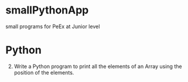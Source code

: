 # smallPythonApp
small programs for PeEx at Junior level

# Python
2. Write a Python program  to print all the elements of an Array using the position of the elements.

